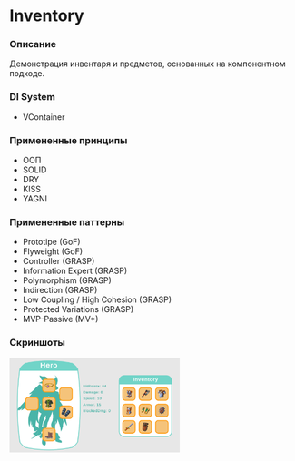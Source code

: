 # Inventory

### Описание
Демонстрация инвентаря и предметов, основанных на компонентном подходе.

### DI System
- VContainer

### Примененные принципы
- ООП
- SOLID
- DRY
- KISS
- YAGNI 

### Примененные паттерны
- Prototipe (GoF)
- Flyweight (GoF)
- Controller (GRASP)
- Information Expert (GRASP)
- Polymorphism (GRASP)
- Indirection (GRASP)
- Low Coupling / High Cohesion (GRASP)
- Protected Variations (GRASP)
- MVP-Passive (MV*)

### Скриншоты
<img src="Assets/Resources/Screen.png" width="300">

